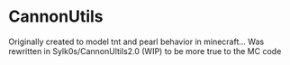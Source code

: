 # CannonUtils

Originally created to model tnt and pearl behavior in minecraft... Was rewritten in Sylk0s/CannonUltils2.0 (WIP) to be more true to the MC code
